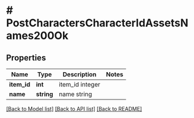 # # PostCharactersCharacterIdAssetsNames200Ok

## Properties

Name | Type | Description | Notes
------------ | ------------- | ------------- | -------------
**item_id** | **int** | item_id integer |
**name** | **string** | name string |

[[Back to Model list]](../../README.md#models) [[Back to API list]](../../README.md#endpoints) [[Back to README]](../../README.md)
